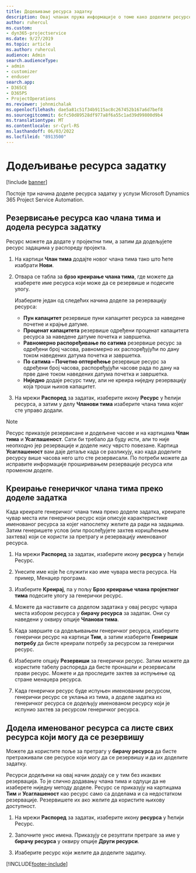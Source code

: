 ```yaml
---
title: Додељивање ресурса задатку
description: Овај чланак пружа информације о томе како доделити ресурсе задацима.
author: ruhercul
ms.custom:
- dyn365-projectservice
ms.date: 9/27/2019
ms.topic: article
ms.author: ruhercul
audience: Admin
search.audienceType:
- admin
- customizer
- enduser
search.app:
- D365CE
- D365PS
- ProjectOperations
ms.reviewer: johnmichalak
ms.openlocfilehash: dae5a81c51f34b9115ac8c267452b167a6d7bef8
ms.sourcegitcommit: 6cfc50d89528df977a8f6a55c1ad39d99800d9b4
ms.translationtype: MT
ms.contentlocale: sr-Cyrl-RS
ms.lasthandoff: 06/03/2022
ms.locfileid: "8913500"
---
```

# <a name="assign-a-resource-to-a-task"></a>Додељивање ресурса задатку

[!include [banner](../includes/psa-now-project-operations.md)]

Постоје три начина доделе ресурса задатку у услузи Microsoft Dynamics 365 Project Service Automation.

## <a name="book-a-resource-as-a-team-member-and-then-assign-the-resource-to-a-task"></a>Резервисање ресурса као члана тима и додела ресурса задатку

Ресурс можете да додате у пројектни тим, а затим да додељујете ресурс задацима у распореду пројекта.

1. На картици **Члан тима** додајте новог члана тима тако што ћете изабрати **Нови**. 

2. Отвара се табла за **брзо креирање члана тима**, где можете да изаберете име ресурса који може да се резервише и подесите улогу. 

    Изаберите један од следећих начина доделе за резервацију ресурса:

    - **Пун капацитет** резервише пуни капацитет ресурса за наведене почетне и крајње датуме.
    - **Проценат капацитета** резервише одређени проценат капацитета ресурса за наведене датуме почетка и завршетка.
    - **Равномерно распоређивање по сатима** резервише ресурс за одређени број часова, равномерно их распоређујући по дану током наведених датума почетка и завршетка.
    - **По сатима – Почетно оптерећење** резервише ресурс за одређени број часова, распоређујући часове рада по дану на прве дане током наведених датума почетка и завршетка.
    - **Ниједно** додаје ресурс тиму, али не креира ниједну резервацију која троши њихов капацитет.

3. На мрежи **Распоред** за задатак, изаберите икону **Ресурс** у ћелији ресурса, а затим у делу **Чланови тима** изаберите члана тима којег сте управо додали. 

> [!NOTE]
> Ресурс приказује резервисане и додељене часове и на картицама **Члан тима** и **Усаглашеност**. Сати би требало да буду исти, али то није неопходно јер резервације и доделе нису чврсто повезане. Картица **Усаглашеност** вам даје детаље када се разликују, као када доделите ресурсу више часова него што сте резервисали. По потреби можете да исправите информације проширивањем резервације ресурса или променом доделе.

## <a name="create-a-generic-team-member-through-task-assignment"></a>Креирање генеричког члана тима преко доделе задатка

Када креирате генеричког члана тима преко доделе задатка, креирате чувар места или генерички ресурс који описује карактеристике именованог ресурса за којег напослетку желите да ради на задацима. Затим генеришете услов (или прослеђујете захтев коришћењем захтева) који се користи за претрагу и резервацију именованог ресурса.

1. На мрежи **Распоред** за задатак, изаберите икону **ресурса** у ћелији Ресурс.

2. Унесите име које ће служити као име чувара места ресурса. На пример, Менаџер програма.

3. Изаберите **Креирај**, па у пољу **Брзо креирање члана пројектног тима** подесите улогу за генерички ресурс.

4. Можете да наставите са доделом задатака у овај ресурс чувара места избором ресурса у **бирачу ресурса** за задатак. Они су наведени у оквиру опције **Чланови тима**.

5. Када завршите са додељивањем генеричког ресурса, изаберите генерички ресурс на картици **Тим**, а затим изаберите **Генериши потребу** да бисте креирали потребу за ресурсом за генерички ресурс.

6. Изаберите опцију **Резервиши** за генерички ресурс. Затим можете да користите табелу распореда да бисте пронашли и резервисали прави ресурс. Можете и да проследите захтев за испуњење од стране менаџера ресурса.

7. Када генерички ресурс буде испуњен именованим ресурсом, генерички ресурс се уклања из тима, а доделе задатка из генеричког ресурса се додељују именованом ресурсу који је испунио захтев за ресурсом генеричког ресурса.

## <a name="assign-a-named-resource-from-the-list-of-all-bookable-resources"></a>Додела именованог ресурса са листе свих ресурса који могу да се резервишу

Можете да користите поље за претрагу у **бирачу ресурса** да бисте претраживали све ресурсе који могу да се резервишу и да их доделите задатку.

Ресурси додељени на овај начин додају се у тим без икаквих резервација. То је слично додавању члана тима и одлуци да не изаберете ниједну методу доделе. Ресурс се приказују на картицама **Тим** и **Усаглашеност** као ресурс само са доделама и са недостатком резервације. Резервишете их ако желите да користите њихову доступност.

1. На мрежи **Распоред** за задатак, изаберите икону **ресурса** у ћелији Ресурс.

2. Започните унос имена. Приказују се резултати претраге за име у **бирачу ресурса** у оквиру опције **Други ресурси**.

3. Изаберите ресурс који желите да доделите задатку.



[!INCLUDE[footer-include](../includes/footer-banner.md)]
